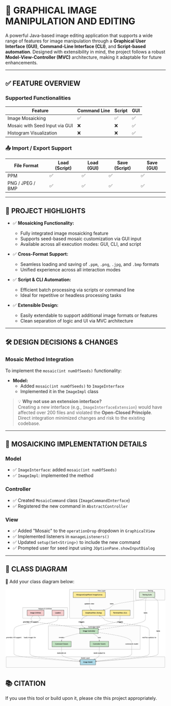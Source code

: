 # 📸 GRAPHICAL IMAGE MANIPULATION AND EDITING

A powerful Java-based image editing application that supports a wide range of features for image manipulation through a **Graphical User Interface (GUI)**, **Command-Line Interface (CLI)**, and **Script-based automation**. Designed with extensibility in mind, the project follows a robust **Model-View-Controller (MVC)** architecture, making it adaptable for future enhancements.

---

## ✅ FEATURE OVERVIEW

### Supported Functionalities

| Feature                             | Command Line | Script | GUI |
|-------------------------------------|--------------|--------|-----|
| Image Mosaicking                    | ✅           | ✅     | ✅  |
| Mosaic with Seed Input via GUI      | ❌           | ❌     | ✅  |
| Histogram Visualization             | ❌           | ❌     | ✅  |

### 📤 Import / Export Support

| File Format       | Load (Script) | Load (GUI) | Save (Script) | Save (GUI) |
|-------------------|---------------|------------|----------------|------------|
| PPM               | ✅            | ✅         | ✅             | ✅         |
| PNG / JPEG / BMP  | ✅            | ✅         | ✅             | ✅         |

---

## 🚀 PROJECT HIGHLIGHTS

- ✅ **Mosaicking Functionality:**
  - Fully integrated image mosaicking feature
  - Supports seed-based mosaic customization via GUI input
  - Available across all execution modes: GUI, CLI, and script

- ✅ **Cross-Format Support:**
  - Seamless loading and saving of `.ppm`, `.png`, `.jpg`, and `.bmp` formats
  - Unified experience across all interaction modes

- ✅ **Script & CLI Automation:**
  - Efficient batch processing via scripts or command line
  - Ideal for repetitive or headless processing tasks

- ✅ **Extensible Design:**
  - Easily extendable to support additional image formats or features
  - Clean separation of logic and UI via MVC architecture

---

## 🛠️ DESIGN DECISIONS & CHANGES

### Mosaic Method Integration

To implement the `mosaic(int numOfSeeds)` functionality:

- **Model:**
  - Added `mosaic(int numOfSeeds)` to `ImageInterface`
  - Implemented it in the `ImageImpl` class

> 💡 **Why not use an extension interface?**  
> Creating a new interface (e.g., `ImageInterfaceExtension`) would have affected over 200 files and violated the **Open-Closed Principle**. Direct integration minimized changes and risk to the existing codebase.

---

## 🧩 MOSAICKING IMPLEMENTATION DETAILS

### Model
- ✅ `ImageInterface`: added `mosaic(int numOfSeeds)`
- ✅ `ImageImpl`: implemented the method

### Controller
- ✅ Created `MosaicCommand` class (`ImageCommandInterface`)
- ✅ Registered the new command in `AbstractController`

### View
- ✅ Added "Mosaic" to the `operationDrop` dropdown in `GraphicalView`
- ✅ Implemented listeners in `manageListeners()`
- ✅ Updated `setup(Set<String>)` to include the new command
- ✅ Prompted user for seed input using `JOptionPane.showInputDialog`

---

## 📐 CLASS DIAGRAM

📌 Add your class diagram below:

![Class Diagram](PDP_Image_Class_Diagram.png)


## 📚 CITATION

If you use this tool or build upon it, please cite this project appropriately.
